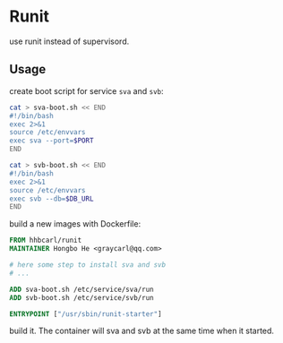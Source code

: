 # Runit

use runit instead of supervisord.

## Usage

create boot script for service `sva` and `svb`:

```bash
cat > sva-boot.sh << END
#!/bin/bash
exec 2>&1
source /etc/envvars
exec sva --port=$PORT
END

cat > svb-boot.sh << END
#!/bin/bash
exec 2>&1
source /etc/envvars
exec svb --db=$DB_URL
END
```

build a new images with Dockerfile:

```Dockerfile
FROM hhbcarl/runit
MAINTAINER Hongbo He <graycarl@qq.com>

# here some step to install sva and svb
# ...

ADD sva-boot.sh /etc/service/sva/run
ADD svb-boot.sh /etc/service/svb/run

ENTRYPOINT ["/usr/sbin/runit-starter"]
```

build it. The container will sva and svb at the same time when it started.
